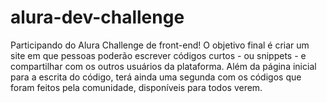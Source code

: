 # alura-dev-challenge
Participando do Alura Challenge de front-end! O objetivo final é criar um site em que pessoas poderão escrever códigos curtos - ou snippets - e compartilhar com os outros usuários da plataforma. Além da página inicial para a escrita do código, terá ainda uma segunda com os códigos que foram feitos pela comunidade, disponíveis para todos verem.
